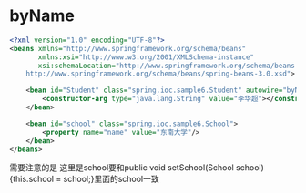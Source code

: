 # byName
```xml
<?xml version="1.0" encoding="UTF-8"?>
<beans xmlns="http://www.springframework.org/schema/beans"
       xmlns:xsi="http://www.w3.org/2001/XMLSchema-instance"
       xsi:schemaLocation="http://www.springframework.org/schema/beans
    http://www.springframework.org/schema/beans/spring-beans-3.0.xsd">

    <bean id="Student" class="spring.ioc.sample6.Student" autowire="byName">
        <constructor-arg type="java.lang.String" value="李华超"></constructor-arg>
    </bean>

    <bean id="school" class="spring.ioc.sample6.School">
        <property name="name" value="东南大学"/>
    </bean>
</beans>
```
需要注意的是 <bean id="school" class="spring.ioc.sample6.School"> 这里是school要和public void setSchool(School school) {this.school = school;}里面的school一致

